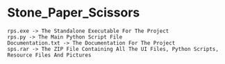 # Stone_Paper_Scissors
    rps.exe -> The Standalone Executable For The Project
    rps.py -> The Main Python Script File
    Documentation.txt -> The Documentation For The Project
    sps.rar -> The ZIP File Containing All The UI Files, Python Scripts, Resource Files And Pictures
